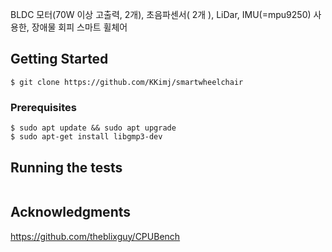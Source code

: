 BLDC 모터(70W 이상 고출력, 2개), 초음파센서( 2개 ), LiDar, IMU(=mpu9250) 사용한, 장애물 회피 스마트 휠체어

## Getting Started
```
$ git clone https://github.com/KKimj/smartwheelchair
```

### Prerequisites
```
$ sudo apt update && sudo apt upgrade
$ sudo apt-get install libgmp3-dev
```

## Running the tests
```
```

## Acknowledgments
https://github.com/theblixguy/CPUBench
